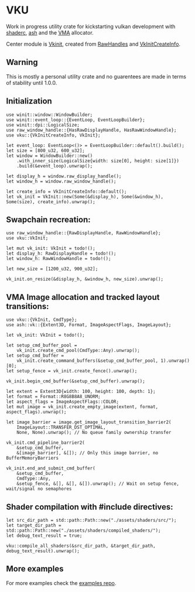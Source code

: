 # VKU
Work in progress utility crate for kickstarting vulkan development with [shaderc](https://docs.rs/shaderc/), [ash](https://docs.rs/ash/) and the [VMA](https://docs.rs/vma/) allocator.

Center module is [Vkinit](crate::init::VkInit), created from [RawHandles](https://docs.rs/raw-window-handle/) and [VkInitCreateInfo](crate::create_info::VkInitCreateInfo).

## Warning
This is mostly a personal utility crate and no guarentees are made in terms of stability until 1.0.0.

## Initialization
```rust,no_run
use winit::window::WindowBuilder;
use winit::event_loop::{EventLoop, EventLoopBuilder};
use winit::dpi::LogicalSize;
use raw_window_handle::{HasRawDisplayHandle, HasRawWindowHandle};
use vku::{VkInitCreateInfo, VkInit};

let event_loop: EventLoop<()> = EventLoopBuilder::default().build();
let size = [800_u32, 600_u32];
let window = WindowBuilder::new()
    .with_inner_size(LogicalSize{width: size[0], height: size[1]})
    .build(&event_loop).unwrap();

let display_h = window.raw_display_handle();
let window_h = window.raw_window_handle();

let create_info = VkInitCreateInfo::default();
let vk_init = VkInit::new(Some(&display_h), Some(&window_h), Some(size), create_info).unwrap();
```

## Swapchain recreation:
```rust,no_run
use raw_window_handle::{RawDisplayHandle, RawWindowHandle};
use vku::VkInit;

let mut vk_init: VkInit = todo!();
let display_h: RawDisplayHandle = todo!();
let window_h: RawWindowHandle = todo!();

let new_size = [1200_u32, 900_u32];

vk_init.on_resize(&display_h, &window_h, new_size).unwrap();
```

 ## VMA Image allocation and tracked layout transitions:
```rust,no_run
use vku::{VkInit, CmdType};
use ash::vk::{Extent3D, Format, ImageAspectFlags, ImageLayout};

let vk_init: VkInit = todo!();

let setup_cmd_buffer_pool =
    vk_init.create_cmd_pool(CmdType::Any).unwrap();
let setup_cmd_buffer =
    vk_init.create_command_buffers(&setup_cmd_buffer_pool, 1).unwrap()[0];
let setup_fence = vk_init.create_fence().unwrap();

vk_init.begin_cmd_buffer(&setup_cmd_buffer).unwrap();

let extent = Extent3D{width: 100, height: 100, depth: 1};
let format = Format::R8G8B8A8_UNORM;
let aspect_flags = ImageAspectFlags::COLOR;
let mut image = vk_init.create_empty_image(extent, format, aspect_flags).unwrap();

let image_barrier = image.get_image_layout_transition_barrier2(
    ImageLayout::TRANSFER_DST_OPTIMAL,
    None, None).unwrap(); // No queue family ownership transfer

vk_init.cmd_pipeline_barrier2(
    &setup_cmd_buffer,
    &[image_barrier], &[]); // Only this image barrier, no BufferMemoryBarriers

vk_init.end_and_submit_cmd_buffer(
    &setup_cmd_buffer,
    CmdType::Any,
    &setup_fence, &[], &[], &[]).unwrap(); // Wait on setup fence, wait/signal no semaphores
```

## Shader compilation with #include directives:
```rust,no_run
let src_dir_path = std::path::Path::new("./assets/shaders/src/");
let target_dir_path = std::path::Path::new("./assets/shaders/compiled_shaders/");
let debug_text_result = true;

vku::compile_all_shaders(&src_dir_path, &target_dir_path, debug_text_result).unwrap();
```

## More examples
For more examples check the [examples repo](https://github.com/ArrowMaxGithub/vku-examples).
